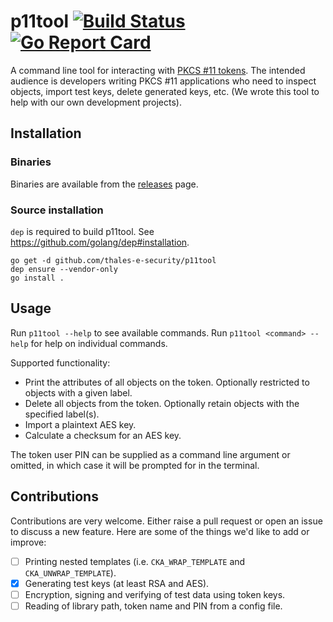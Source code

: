 <!--
Copyright 2018 Thales UK Limited

Permission is hereby granted, free of charge, to any person obtaining a copy of this software and associated
documentation files (the "Software"), to deal in the Software without restriction, including without limitation the
rights to use, copy, modify, merge, publish, distribute, sublicense, and/or sell copies of the Software, and to
permit persons to whom the Software is furnished to do so, subject to the following conditions:

The above copyright notice and this permission notice shall be included in all copies or substantial portions of the
Software.

THE SOFTWARE IS PROVIDED "AS IS", WITHOUT WARRANTY OF ANY KIND, EXPRESS OR IMPLIED, INCLUDING BUT NOT LIMITED TO THE
WARRANTIES OF MERCHANTABILITY, FITNESS FOR A PARTICULAR PURPOSE AND NONINFRINGEMENT. IN NO EVENT SHALL THE AUTHORS OR
COPYRIGHT HOLDERS BE LIABLE FOR ANY CLAIM, DAMAGES OR OTHER LIABILITY, WHETHER IN AN ACTION OF CONTRACT, TORT OR
OTHERWISE, ARISING FROM, OUT OF OR IN CONNECTION WITH THE SOFTWARE OR THE USE OR OTHER DEALINGS IN THE SOFTWARE.
-->

# p11tool [![Build Status](https://travis-ci.com/thales-e-security/p11tool.svg?branch=master)](https://travis-ci.com/thales-e-security/p11tool) [![Go Report Card](https://goreportcard.com/badge/github.com/thales-e-security/p11tool)](https://goreportcard.com/report/github.com/thales-e-security/p11tool)

A command line tool for interacting with [PKCS&nbsp;#11 tokens](https://en.wikipedia.org/wiki/PKCS_11). The intended 
audience is developers writing PKCS&nbsp;#11 applications who need to inspect objects, import test keys, delete 
generated keys, etc. (We wrote this tool to help with our own development projects).

## Installation

### Binaries

Binaries are available from the [releases](releases) page.

### Source installation

`dep` is required to build p11tool. See https://github.com/golang/dep#installation.

```
go get -d github.com/thales-e-security/p11tool
dep ensure --vendor-only
go install .
```

## Usage

Run `p11tool --help` to see available commands. Run `p11tool <command> --help` for help on individual commands.

Supported functionality:

- Print the attributes of all objects on the token. Optionally restricted to objects with a given label.
- Delete all objects from the token. Optionally retain objects with the specified label(s).
- Import a plaintext AES key.
- Calculate a checksum for an AES key.

The token user PIN can be supplied as a command line argument or omitted, in which case it will be prompted for in the
terminal. 

## Contributions

Contributions are very welcome. Either raise a pull request or open an issue to discuss a new feature. Here are some
of the things we'd like to add or improve:

- [ ] Printing nested templates (i.e. `CKA_WRAP_TEMPLATE` and `CKA_UNWRAP_TEMPLATE`).
- [x] Generating test keys (at least RSA and AES).
- [ ] Encryption, signing and verifying of test data using token keys.
- [ ] Reading of library path, token name and PIN from a config file.
